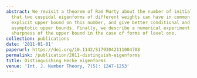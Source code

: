 ```yaml
---
abstract: We revisit a theorem of Ram Murty about the number of initial Fourier coefficients
  that two cuspidal eigenforms of different weights can have in common. We prove an
  explicit upper bound on this number, and give better conditional and unconditional
  asymptotic upper bounds. Finally, we describe a numerical experiment testing the
  sharpness of the upper bound in the case of forms of level one.
collection: publications
date: '2011-01-01'
paperurl: https://doi.org/10.1142/S1793042111004708
permalink: /publication/2011-distinguish-eigenforms
title: Distinguishing Hecke eigenforms
venue: 'Int. J. Number Theory, 7(5): 1247-1253'
---
```

